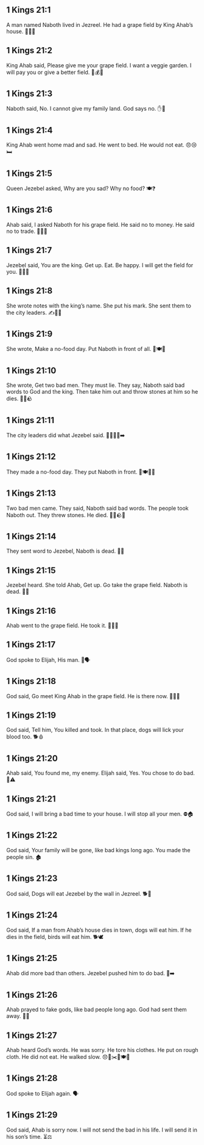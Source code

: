 ## 1 Kings 21:1
A man named Naboth lived in Jezreel. He had a grape field by King Ahab’s house. 🏡🍇🏰
## 1 Kings 21:2
King Ahab said, Please give me your grape field. I want a veggie garden. I will pay you or give a better field. 🥕💰🍇
## 1 Kings 21:3
Naboth said, No. I cannot give my family land. God says no. ✋🙏
## 1 Kings 21:4
King Ahab went home mad and sad. He went to bed. He would not eat. 😠😢🛏️
## 1 Kings 21:5
Queen Jezebel asked, Why are you sad? Why no food? 🍽️❓
## 1 Kings 21:6
Ahab said, I asked Naboth for his grape field. He said no to money. He said no to trade. 💬🚫🍇
## 1 Kings 21:7
Jezebel said, You are the king. Get up. Eat. Be happy. I will get the field for you. 👑🍞🙂
## 1 Kings 21:8
She wrote notes with the king’s name. She put his mark. She sent them to the city leaders. ✍️📜📮
## 1 Kings 21:9
She wrote, Make a no-food day. Put Naboth in front of all. 📣🍽️🚫
## 1 Kings 21:10
She wrote, Get two bad men. They must lie. They say, Naboth said bad words to God and the king. Then take him out and throw stones at him so he dies. 👥😈🪨
## 1 Kings 21:11
The city leaders did what Jezebel said. 🧍‍♂️🧍‍♀️➡️
## 1 Kings 21:12
They made a no-food day. They put Naboth in front. 📣🍽️🚫👀
## 1 Kings 21:13
Two bad men came. They said, Naboth said bad words. The people took Naboth out. They threw stones. He died. 👥😈🪨💀
## 1 Kings 21:14
They sent word to Jezebel, Naboth is dead. 📨💬
## 1 Kings 21:15
Jezebel heard. She told Ahab, Get up. Go take the grape field. Naboth is dead. 👣🍇
## 1 Kings 21:16
Ahab went to the grape field. He took it. 🏃‍♂️🍇
## 1 Kings 21:17
God spoke to Elijah, His man. 📖🗣️
## 1 Kings 21:18
God said, Go meet King Ahab in the grape field. He is there now. 👣📍🍇
## 1 Kings 21:19
God said, Tell him, You killed and took. In that place, dogs will lick your blood too. 🐕🩸
## 1 Kings 21:20
Ahab said, You found me, my enemy. Elijah said, Yes. You chose to do bad. 👀⚠️
## 1 Kings 21:21
God said, I will bring a bad time to your house. I will stop all your men. ⛔🏠
## 1 Kings 21:22
God said, Your family will be gone, like bad kings long ago. You made the people sin. 🏚️
## 1 Kings 21:23
God said, Dogs will eat Jezebel by the wall in Jezreel. 🐕🧱
## 1 Kings 21:24
God said, If a man from Ahab’s house dies in town, dogs will eat him. If he dies in the field, birds will eat him. 🐕🕊️
## 1 Kings 21:25
Ahab did more bad than others. Jezebel pushed him to do bad. 🚫➡️
## 1 Kings 21:26
Ahab prayed to fake gods, like bad people long ago. God had sent them away. 🗿🚫
## 1 Kings 21:27
Ahab heard God’s words. He was sorry. He tore his clothes. He put on rough cloth. He did not eat. He walked slow. 😞👔✂️🧵🍽️🚫
## 1 Kings 21:28
God spoke to Elijah again. 🗣️
## 1 Kings 21:29
God said, Ahab is sorry now. I will not send the bad in his life. I will send it in his son’s time. ⏳⚖️
